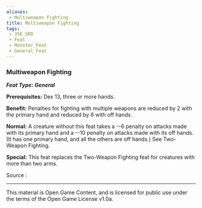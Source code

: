```yaml
---
aliases:
 - Multiweapon Fighting
title: Multiweapon Fighting
tags: 
 - 35E_SRD
 - Feat
 - Monster_Feat
 - General_Feat
---
```

### Multiweapon Fighting 
***Feat Type: General***

**Prerequisites:** Dex 13, three or more hands.

**Benefit:** Penalties for fighting with multiple weapons are reduced by
2 with the primary hand and reduced by 6 with off hands.

**Normal:** A creature without this feat takes a --6 penalty on attacks
made with its primary hand and a --10 penalty on attacks made with its
off hands. (It has one primary hand, and all the others are off hands.)
See Two-Weapon Fighting.

**Special:** This feat replaces the Two-Weapon Fighting feat for
creatures with more than two arms.


Source :



---



This material is Open Game Content, and is licensed for public use under the terms of the Open Game License v1.0a.


